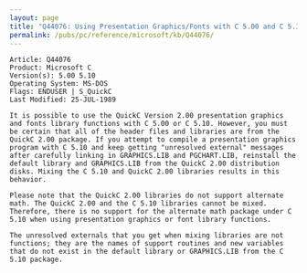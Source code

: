 ```yaml
---
layout: page
title: "Q44076: Using Presentation Graphics/Fonts with C 5.00 and C 5.10"
permalink: /pubs/pc/reference/microsoft/kb/Q44076/
---
```


	Article: Q44076
	Product: Microsoft C
	Version(s): 5.00 5.10
	Operating System: MS-DOS
	Flags: ENDUSER | S_QuickC
	Last Modified: 25-JUL-1989
	
	It is possible to use the QuickC Version 2.00 presentation graphics
	and fonts library functions with C 5.00 or C 5.10. However, you must
	be certain that all of the header files and libraries are from the
	QuickC 2.00 package. If you attempt to compile a presentation graphics
	program with C 5.10 and keep getting "unresolved external" messages
	after carefully linking in GRAPHICS.LIB and PGCHART.LIB, reinstall the
	default library and GRAPHICS.LIB from the QuickC 2.00 distribution
	disks. Mixing the C 5.10 and QuickC 2.00 libraries results in this
	behavior.
	
	Please note that the QuickC 2.00 libraries do not support alternate
	math. The QuickC 2.00 and the C 5.10 libraries cannot be mixed.
	Therefore, there is no support for the alternate math package under C
	5.10 when using presentation graphics or font library functions.
	
	The unresolved externals that you get when mixing libraries are not
	functions; they are the names of support routines and new variables
	that do not exist in the default library or GRAPHICS.LIB from the C
	5.10 package.
